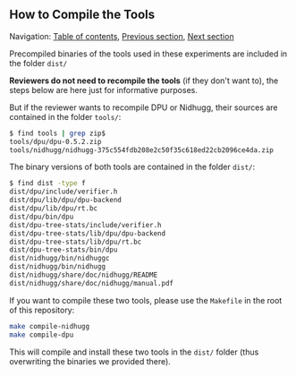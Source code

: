 ## How to Compile the Tools

Navigation: [Table of contents], [Previous section], [Next section]

[Table of contents]: 1-intro.md#index
[Previous section]: 1-intro.md
[Next section]: 3-section-6.1.md

Precompiled binaries of the tools used in these experiments are included in the
folder `dist/`

**Reviewers do not need to recompile the tools** (if they don't want to), the
steps below are here just for informative purposes.

But if the reviewer wants to recompile DPU or Nidhugg, their sources are
contained in the folder `tools/`:

```sh
$ find tools | grep zip$
tools/dpu/dpu-0.5.2.zip
tools/nidhugg/nidhugg-375c554fdb208e2c50f35c618ed22cb2096ce4da.zip
```

The binary versions of both tools are contained in the folder `dist/`:

```sh
$ find dist -type f
dist/dpu/include/verifier.h
dist/dpu/lib/dpu/dpu-backend
dist/dpu/lib/dpu/rt.bc
dist/dpu/bin/dpu
dist/dpu-tree-stats/include/verifier.h
dist/dpu-tree-stats/lib/dpu/dpu-backend
dist/dpu-tree-stats/lib/dpu/rt.bc
dist/dpu-tree-stats/bin/dpu
dist/nidhugg/bin/nidhuggc
dist/nidhugg/bin/nidhugg
dist/nidhugg/share/doc/nidhugg/README
dist/nidhugg/share/doc/nidhugg/manual.pdf
```

If you want to compile these two tools, please use the `Makefile` in the root of
this repository:

```sh
make compile-nidhugg
make compile-dpu
```

This will compile and install these two tools in the `dist/` folder (thus
overwriting the binaries we provided there).

